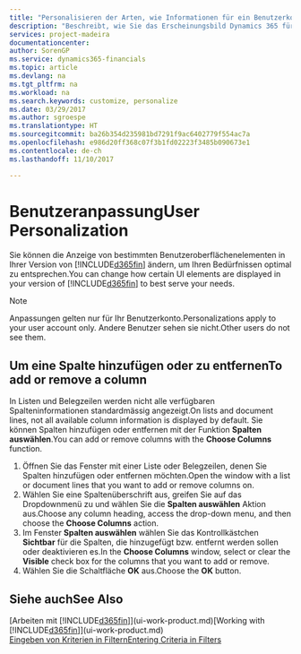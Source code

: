 ```yaml
---
title: "Personalisieren der Arten, wie Informationen für ein Benutzerkonto angezeigt wird | Microsoft Docs"
description: "Beschreibt, wie Sie das Erscheinungsbild Dynamics 365 für Ihr Benutzerkonto anpassen."
services: project-madeira
documentationcenter: 
author: SorenGP
ms.service: dynamics365-financials
ms.topic: article
ms.devlang: na
ms.tgt_pltfrm: na
ms.workload: na
ms.search.keywords: customize, personalize
ms.date: 03/29/2017
ms.author: sgroespe
ms.translationtype: HT
ms.sourcegitcommit: ba26b354d235981bd7291f9ac6402779f554ac7a
ms.openlocfilehash: e986d20ff368c07f3b1fd02223f3485b090673e1
ms.contentlocale: de-ch
ms.lasthandoff: 11/10/2017

---
```

# <a name="user-personalization"></a><span data-ttu-id="26825-103">Benutzeranpassung</span><span class="sxs-lookup"><span data-stu-id="26825-103">User Personalization</span></span>
<span data-ttu-id="26825-104">Sie können die Anzeige von bestimmten Benutzeroberflächenelementen in Ihrer Version von [!INCLUDE[d365fin](includes/d365fin_md.md)] ändern, um Ihren Bedürfnissen optimal zu entsprechen.</span><span class="sxs-lookup"><span data-stu-id="26825-104">You can change how certain UI elements are displayed in your version of [!INCLUDE[d365fin](includes/d365fin_md.md)] to best serve your needs.</span></span>

> [!NOTE]  
>   <span data-ttu-id="26825-105">Anpassungen gelten nur für Ihr Benutzerkonto.</span><span class="sxs-lookup"><span data-stu-id="26825-105">Personalizations apply to your user account only.</span></span> <span data-ttu-id="26825-106">Andere Benutzer sehen sie nicht.</span><span class="sxs-lookup"><span data-stu-id="26825-106">Other users do not see them.</span></span>

## <a name="to-add-or-remove-a-column"></a><span data-ttu-id="26825-107">Um eine Spalte hinzufügen oder zu entfernen</span><span class="sxs-lookup"><span data-stu-id="26825-107">To add or remove a column</span></span>
<span data-ttu-id="26825-108">In Listen und Belegzeilen werden nicht alle verfügbaren Spalteninformationen standardmässig angezeigt.</span><span class="sxs-lookup"><span data-stu-id="26825-108">On lists and document lines, not all available column information is displayed by default.</span></span> <span data-ttu-id="26825-109">Sie können Spalten hinzufügen oder entfernen mit der Funktion **Spalten auswählen**.</span><span class="sxs-lookup"><span data-stu-id="26825-109">You can add or remove columns with the **Choose Columns** function.</span></span>

1. <span data-ttu-id="26825-110">Öffnen Sie das Fenster mit einer Liste oder Belegzeilen, denen Sie Spalten hinzufügen oder entfernen möchten.</span><span class="sxs-lookup"><span data-stu-id="26825-110">Open the window with a list or document lines that you want to add or remove columns on.</span></span>
2. <span data-ttu-id="26825-111">Wählen Sie eine Spaltenüberschrift aus, greifen Sie auf das Dropdownmenü zu und wählen Sie die **Spalten auswählen** Aktion aus.</span><span class="sxs-lookup"><span data-stu-id="26825-111">Choose any column heading, access the drop-down menu, and then choose the **Choose Columns** action.</span></span>
3. <span data-ttu-id="26825-112">Im Fenster **Spalten auswählen** wählen Sie das Kontrollkästchen **Sichtbar** für die Spalten, die hinzugefügt bzw. entfernt werden sollen oder deaktivieren es.</span><span class="sxs-lookup"><span data-stu-id="26825-112">In the **Choose Columns** window, select or clear the **Visible** check box for the columns that you want to add or remove.</span></span>
4. <span data-ttu-id="26825-113">Wählen Sie die Schaltfläche **OK** aus.</span><span class="sxs-lookup"><span data-stu-id="26825-113">Choose the **OK** button.</span></span>

## <a name="see-also"></a><span data-ttu-id="26825-114">Siehe auch</span><span class="sxs-lookup"><span data-stu-id="26825-114">See Also</span></span>
<span data-ttu-id="26825-115">[Arbeiten mit [!INCLUDE[d365fin](includes/d365fin_md.md)]](ui-work-product.md)</span><span class="sxs-lookup"><span data-stu-id="26825-115">[Working with [!INCLUDE[d365fin](includes/d365fin_md.md)]](ui-work-product.md)</span></span>  
[<span data-ttu-id="26825-116">Eingeben von Kriterien in Filtern</span><span class="sxs-lookup"><span data-stu-id="26825-116">Entering Criteria in Filters</span></span>](ui-enter-criteria-filters.md)

